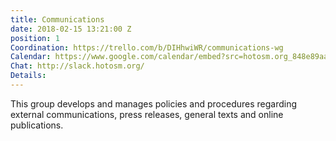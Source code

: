 ```yaml
---
title: Communications
date: 2018-02-15 13:21:00 Z
position: 1
Coordination: https://trello.com/b/DIHhwiWR/communications-wg
Calendar: https://www.google.com/calendar/embed?src=hotosm.org_848e89aaiab04ag94d23rqn558%40group.calendar.google.com
Chat: http://slack.hotosm.org/
Details: 
---
```


This group develops and manages policies and procedures regarding external communications, press releases, general texts and online publications.
